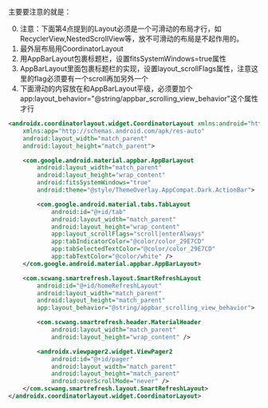 主要要注意的就是：

0. 注意：下面第4点提到的Layout必须是一个可滑动的布局才行，如RecyclerView,NestedScrollView等，放不可滑动的布局是不起作用的。
1. 最外层布局用CoordinatorLayout
2. 用AppBarLayout包裹标题栏，设置fitsSystemWindows=true属性
3. AppBarLayout里面包裹标题栏的实现，设置layout_scrollFlags属性，注意这里的flag必须要有一个scroll再加另外一个
4. 下面滑动的内容放在和AppBarLayout平级，必须要加个app:layout_behavior="@string/appbar_scrolling_view_behavior"这个属性才行

```xml
<androidx.coordinatorlayout.widget.CoordinatorLayout xmlns:android="http://schemas.android.com/apk/res/android"
    xmlns:app="http://schemas.android.com/apk/res-auto"
    android:layout_width="match_parent"
    android:layout_height="match_parent">

    <com.google.android.material.appbar.AppBarLayout
        android:layout_width="match_parent"
        android:layout_height="wrap_content"
        android:fitsSystemWindows="true"
        android:theme="@style/ThemeOverlay.AppCompat.Dark.ActionBar">

        <com.google.android.material.tabs.TabLayout
            android:id="@+id/tab"
            android:layout_width="match_parent"
            android:layout_height="wrap_content"
            app:layout_scrollFlags="scroll|enterAlways"
            app:tabIndicatorColor="@color/color_29E7CD"
            app:tabSelectedTextColor="@color/color_29E7CD"
            app:tabTextColor="@color/white" />
    </com.google.android.material.appbar.AppBarLayout>

    <com.scwang.smartrefresh.layout.SmartRefreshLayout
        android:id="@+id/homeRefreshLayout"
        android:layout_width="match_parent"
        android:layout_height="match_parent"
        app:layout_behavior="@string/appbar_scrolling_view_behavior">

        <com.scwang.smartrefresh.header.MaterialHeader
            android:layout_width="match_parent"
            android:layout_height="wrap_content" />

        <androidx.viewpager2.widget.ViewPager2
            android:id="@+id/pager"
            android:layout_width="match_parent"
            android:layout_height="match_parent"
            android:overScrollMode="never" />
    </com.scwang.smartrefresh.layout.SmartRefreshLayout>
</androidx.coordinatorlayout.widget.CoordinatorLayout>
```
